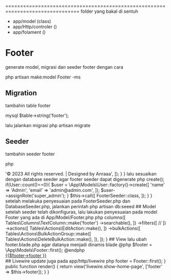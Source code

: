 
===============================================================================
folder yang bakal di sentuh
- app/model (class)
- app/Http/controler ()
- app/folament ()


# Footer

generate model, migrasi dan seeder footer dengan cara

php artisan make:model Footer -ms

## Migration

tambahin table footer

mysql
$table->string('footer');


lalu jalankan migrasi php artisan migrate

## Seeder

tambahin seeder footer

php
<?php

namespace Database\Seeders;

use Illuminate\Database\Console\Seeds\WithoutModelEvents;
use Illuminate\Database\Seeder;
use App\Models\Footer;

class FooterSeeder extends Seeder
{
    /**
     * Run the database seeds.
     */
    public function run(): void
    {
        Footer::create([
            'footer' => '© 2023 All rights reserved. | Designed by Anraaa',
        ]);
    }
}


lalu sesuaikan dengan database seeder agar footer seeder dapat digenerate

php
<?php

namespace Database\Seeders;

use App\Models\User;
// use Illuminate\Database\Console\Seeds\WithoutModelEvents;
use Illuminate\Database\Seeder;

class DatabaseSeeder extends Seeder
{
    /**
     * Seed the application's database.
     */
    public function run(): void
    {
        // User::factory(10)->create();

        if(User::count()==0){

            $user = \App\Models\User::factory()->create([
                'name' => 'Admin',
                'email' => 'admin@admin.com',
            ]);

            $user->assignRole('super_admin');
        }

        $this->call([
            FooterSeeder::class,
        ]);
    }
}


setelah melakuka penyesuaian pada FooterSeeder.php dan DatabaseSeeder.php, jalankan perintah php artisan db:seeed

## Model

setelah seeder telah dikonfiguras, lalu lakukan penyesuaian pada model Footer yang ada di App/Model/Footer.php

php
<?php

namespace App\Models;

use Illuminate\Database\Eloquent\Factories\HasFactory;
use Illuminate\Database\Eloquent\Model;
use Illuminate\Testing\Fluent\Concerns\Has;

class Footer extends Model
{
    use HasFactory;

    protected $table = 'footers';
    protected $fillable = [
        'footer',
    ];
}


## Resource
Setelah model, lakukan generate resource untuk footer

php artisan make:filament-resource Footer --generate

lalu delete table created, updated at, dll menjadi

php
public static function table(Table $table): Table
    {
        return $table
            ->columns([
                Tables\Columns\TextColumn::make('footer')
                    ->searchable(),
            ])
            ->filters([
                //
            ])
            ->actions([
                Tables\Actions\EditAction::make(),
            ])
            ->bulkActions([
                Tables\Actions\BulkActionGroup::make([
                    Tables\Actions\DeleteBulkAction::make(),
                ]),
            ]);
    }


## View

lalu ubah footer.blade.php agar datanya menjadi dinamis

blade
@php
    $footer = \App\Models\Footer::first();
@endphp


<footer class="section-sm bg-tertiary">
	<div class="container">
        <div class="container d-flex justify-content-center">
            <a wire:navigate href="{{ route ('home') }}"> {{$footer->footer }}</a>
        </div>
	</div>
</footer>


## Livewire

update juga pada app/http/livewire

php
<?php

namespace App\Livewire;

use App\Models\Footer;
use Livewire\Component;

class ShowHomePage extends Component {

    public $footer;

    public function mount()
    {
        $this->footer = Footer::first();
    }

    public function render()
    {
        return view('livewire.show-home-page', ['footer' => $this->footer]);
    }
}
